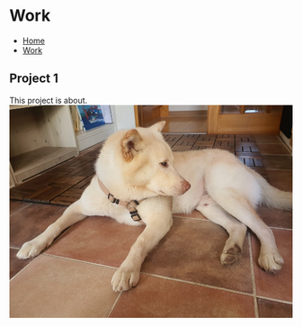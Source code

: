 # Work
- [Home](index.md)
- [Work](work.md)

## Project 1
This project is about.
![Cutie](/images/KakaoTalk_Photo_2019-11-26-21-51-31.jpeg)
